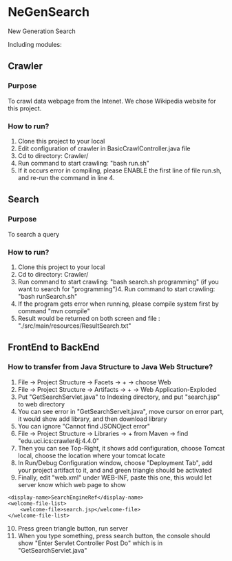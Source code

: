 # NeGenSearch
New Generation Search

Including modules:

## Crawler
### Purpose
To crawl data webpage from the Intenet. We chose Wikipedia website for this project.
### How to run?
1. Clone this project to your local
2. Edit configuration of crawler in BasicCrawlController.java file
3. Cd to directory: Crawler/
4. Run command to start crawling: "bash run.sh" 
5. If it occurs error in compiling, please ENABLE the first line of file run.sh, and re-run the command in line 4.
  

## Search 
### Purpose
To search a query
### How to run?
1. Clone this project to your local
2. Cd to directory: Crawler/
3. Run command to start crawling: "bash search.sh programming" (if you want to search for "programming")4. Run command to start crawling: "bash runSearch.sh" 
4. If the program gets error when running, please compile system first by command "mvn compile"
4. Result would be returned on both screen and file : "./src/main/resources/ResultSearch.txt"

## FrontEnd to BackEnd
### How to transfer from Java Structure to Java Web Structure?
1. File -> Project Structure -> Facets -> + -> choose Web
2. File -> Project Structure -> Artifacts -> + -> Web Application-Exploded
3. Put "GetSearchServlet.java" to Indexing directory, and put "search.jsp" to web directory
4. You can see error in "GetSearchServelt.java", move cursor on error part, it would show add library, and then download library
5. You can ignore "Cannot find JSONOject error"
6. File -> Project Structure -> Libraries -> + from Maven -> find "edu.uci.ics:crawler4j:4.4.0"
7. Then you can see Top-Right, it shows add configuration, choose Tomcat local, choose the location where your tomcat locate
8. In Run/Debug Configuration window, choose "Deployment Tab", add your project artifact to it, and and green triangle should be activated
9. Finally, edit "web.xml" under WEB-INF, paste this one, this would let server know which web page to show
~~~~  
<display-name>SearchEngineRef</display-name>  
<welcome-file-list>  
    <welcome-file>search.jsp</welcome-file>  
</welcome-file-list>
~~~~
10. Press green triangle button, run server
11. When you type something, press search button, the console should show "Enter Servlet Controller Post Do" which is in "GetSearchServlet.java"
  
